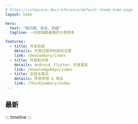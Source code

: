 ```yaml
---
# https://vitepress.dev/reference/default-theme-home-page
layout: home

hero:
  text: "知识库、日志、总结"
  tagline: 一切烦恼都是做的少想得多

features:
  - title: 开发总结
    details: 开发过程中的踩坑记录
    link: /DevSummary/index
  - title: 开发知识库
    details: Android、Flutter、开发语言
    link: /KnowledgeRepo/index
  - title: 总结与笔记
    details: 所思所想 & 笔记
    link: /ThinkSummary/index
---
```



## 最新
::: timeline
:::
